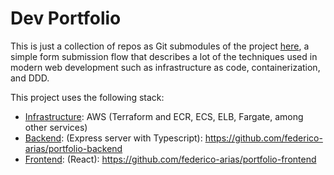 # Dev Portfolio

This is just a collection of repos as Git submodules of the project
[here](http://testing00-loadbalancer-30885643.us-east-2.elb.amazonaws.com/),
a simple form submission flow that describes a lot of the techniques used in modern web
development such as infrastructure as code, containerization, and DDD.

This project uses the following stack:

- [Infrastructure][1]: AWS (Terraform and ECR, ECS, ELB, Fargate, among other services)
- [Backend][2]: (Express server with Typescript): https://github.com/federico-arias/portfolio-backend
- [Frontend][3]: (React): https://github.com/federico-arias/portfolio-frontend


[1]: https://github.com/federico-arias/portfolio-terraform
[2]: https://github.com/federico-arias/portfolio-backend
[3]: https://github.com/federico-arias/portfolio-frontend
